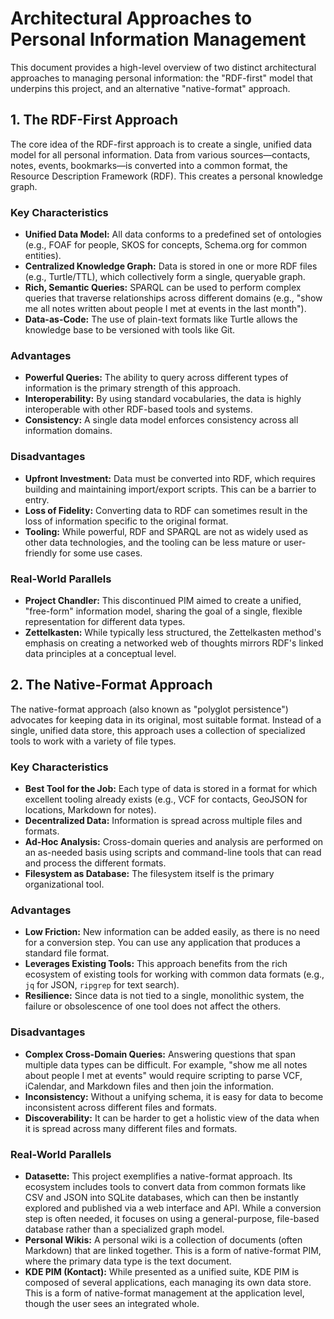 # Architectural Approaches to Personal Information Management

This document provides a high-level overview of two distinct architectural approaches to managing personal information: the "RDF-first" model that underpins this project, and an alternative "native-format" approach.

## 1. The RDF-First Approach

The core idea of the RDF-first approach is to create a single, unified data model for all personal information. Data from various sources—contacts, notes, events, bookmarks—is converted into a common format, the Resource Description Framework (RDF). This creates a personal knowledge graph.

### Key Characteristics
- **Unified Data Model:** All data conforms to a predefined set of ontologies (e.g., FOAF for people, SKOS for concepts, Schema.org for common entities).
- **Centralized Knowledge Graph:** Data is stored in one or more RDF files (e.g., Turtle/TTL), which collectively form a single, queryable graph.
- **Rich, Semantic Queries:** SPARQL can be used to perform complex queries that traverse relationships across different domains (e.g., "show me all notes written about people I met at events in the last month").
- **Data-as-Code:** The use of plain-text formats like Turtle allows the knowledge base to be versioned with tools like Git.

### Advantages
- **Powerful Queries:** The ability to query across different types of information is the primary strength of this approach.
- **Interoperability:** By using standard vocabularies, the data is highly interoperable with other RDF-based tools and systems.
- **Consistency:** A single data model enforces consistency across all information domains.

### Disadvantages
- **Upfront Investment:** Data must be converted into RDF, which requires building and maintaining import/export scripts. This can be a barrier to entry.
- **Loss of Fidelity:** Converting data to RDF can sometimes result in the loss of information specific to the original format.
- **Tooling:** While powerful, RDF and SPARQL are not as widely used as other data technologies, and the tooling can be less mature or user-friendly for some use cases.

### Real-World Parallels
- **Project Chandler:** This discontinued PIM aimed to create a unified, "free-form" information model, sharing the goal of a single, flexible representation for different data types.
- **Zettelkasten:** While typically less structured, the Zettelkasten method's emphasis on creating a networked web of thoughts mirrors RDF's linked data principles at a conceptual level.

## 2. The Native-Format Approach

The native-format approach (also known as "polyglot persistence") advocates for keeping data in its original, most suitable format. Instead of a single, unified data store, this approach uses a collection of specialized tools to work with a variety of file types.

### Key Characteristics
- **Best Tool for the Job:** Each type of data is stored in a format for which excellent tooling already exists (e.g., VCF for contacts, GeoJSON for locations, Markdown for notes).
- **Decentralized Data:** Information is spread across multiple files and formats.
- **Ad-Hoc Analysis:** Cross-domain queries and analysis are performed on an as-needed basis using scripts and command-line tools that can read and process the different formats.
- **Filesystem as Database:** The filesystem itself is the primary organizational tool.

### Advantages
- **Low Friction:** New information can be added easily, as there is no need for a conversion step. You can use any application that produces a standard file format.
- **Leverages Existing Tools:** This approach benefits from the rich ecosystem of existing tools for working with common data formats (e.g., `jq` for JSON, `ripgrep` for text search).
- **Resilience:** Since data is not tied to a single, monolithic system, the failure or obsolescence of one tool does not affect the others.

### Disadvantages
- **Complex Cross-Domain Queries:** Answering questions that span multiple data types can be difficult. For example, "show me all notes about people I met at events" would require scripting to parse VCF, iCalendar, and Markdown files and then join the information.
- **Inconsistency:** Without a unifying schema, it is easy for data to become inconsistent across different files and formats.
- **Discoverability:** It can be harder to get a holistic view of the data when it is spread across many different files and formats.

### Real-World Parallels
- **Datasette:** This project exemplifies a native-format approach. Its ecosystem includes tools to convert data from common formats like CSV and JSON into SQLite databases, which can then be instantly explored and published via a web interface and API. While a conversion step is often needed, it focuses on using a general-purpose, file-based database rather than a specialized graph model.
- **Personal Wikis:** A personal wiki is a collection of documents (often Markdown) that are linked together. This is a form of native-format PIM, where the primary data type is the text document.
- **KDE PIM (Kontact):** While presented as a unified suite, KDE PIM is composed of several applications, each managing its own data store. This is a form of native-format management at the application level, though the user sees an integrated whole.
